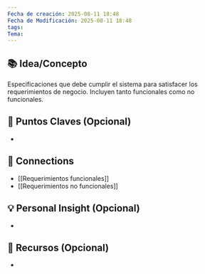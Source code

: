 ```yaml
---
Fecha de creación: 2025-08-11 18:48
Fecha de Modificación: 2025-08-11 18:48
tags: 
Tema:
---
```



## 📚 Idea/Concepto 

Especificaciones que debe cumplir el sistema para satisfacer los requerimientos de negocio. Incluyen tanto funcionales como no funcionales.
## 📌 Puntos Claves (Opcional)
- 

## 🔗 Connections
- [[Requerimientos funcionales]]
- [[Requerimientos no funcionales]]

## 💡 Personal Insight (Opcional)
- 
## 🧾 Recursos (Opcional)
- 
